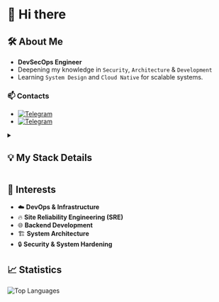 # 👋 Hi there

## 🛠 About Me

- **DevSecOps Engineer**
- Deepening my knowledge in `Security`, `Architecture` & `Development`
- Learning `System Design` and `Cloud Native` for scalable systems.

### 📫 Contacts

- [![Telegram](https://img.shields.io/badge/Telegram-2CA5E0?style=for-the-badge&logo=telegram&logoColor=white)](https://t.me/idmksim)
- [![Telegram](https://img.shields.io/badge/Telegram-2CA5E0?style=for-the-badge&logo=telegram&logoColor=white)](https://t.me/idmksim)

<details>
<summary><h2>💡 My Stack Details</h2></summary>

### Cloud & Infrastructure

![Docker](https://img.shields.io/badge/Docker-%230db7ed.svg?style=for-the-badge&logo=docker&logoColor=white)
![Kubernetes](https://img.shields.io/badge/kubernetes-%23326ce5.svg?style=for-the-badge&logo=kubernetes&logoColor=white)

![Helm](https://img.shields.io/badge/Helm-0F1689?style=for-the-badge&logo=helm&logoColor=white)
![Nginx](https://img.shields.io/badge/nginx-%23009639.svg?style=for-the-badge&logo=nginx&logoColor=white)

![GitHub Actions](https://img.shields.io/badge/github%20actions-%232671E5.svg?style=for-the-badge&logo=githubactions&logoColor=white)

### Monitoring & Observability

![Prometheus](https://img.shields.io/badge/Prometheus-E6522C?style=for-the-badge&logo=Prometheus&logoColor=white)
![Grafana](https://img.shields.io/badge/grafana-%23F46800.svg?style=for-the-badge&logo=grafana&logoColor=white)

![Jaeger](https://img.shields.io/badge/Jaeger-%2300ADD8.svg?style=for-the-badge&logo=jaeger&logoColor=white)
![OpenTelemetry](https://img.shields.io/badge/OpenTelemetry-FFFFFF?&style=for-the-badge&logo=opentelemetry&logoColor=black)

### Languages & Development

![Go](https://img.shields.io/badge/Go-%2300ADD8.svg?style=for-the-badge&logo=go&logoColor=white)
![TypeScript](https://img.shields.io/badge/TypeScript-%23007ACC.svg?style=for-the-badge&logo=typescript&logoColor=white)

![SQL](https://img.shields.io/badge/SQL-blue?style=for-the-badge&logo=sql&logoColor=white)
![Python](https://img.shields.io/badge/python-3670A0?style=for-the-badge&logo=python&logoColor=ffdd54)

### Databases

![Postgres](https://img.shields.io/badge/postgres-%23316192.svg?style=for-the-badge&logo=postgresql&logoColor=white)
![Redis](https://img.shields.io/badge/Redis-%23DD0031.svg?style=for-the-badge&logo=redis&logoColor=white)

![MongoDB](https://img.shields.io/badge/MongoDB-%234ea94b.svg?style=for-the-badge&logo=mongodb&logoColor=white)
![Elasticsearch](https://img.shields.io/badge/Elasticsearch-%230377CC.svg?style=for-the-badge&logo=elasticsearch&logoColor=white)

![ClickHouse](https://img.shields.io/badge/ClickHouse-FFCC01?style=for-the-badge&logo=clickhouse&logoColor=white)

### Message Brokers

![RabbitMQ](https://img.shields.io/badge/RabbitMQ-FF6600?style=for-the-badge&logo=rabbitmq&logoColor=white)
![Apache Kafka](https://img.shields.io/badge/Apache%20Kafka-000?style=for-the-badge&logo=apachekafka)
![NATS](https://img.shields.io/badge/NATS-%2315d4ba?style=for-the-badge&logo=nats)

### Tools

![Git](https://img.shields.io/badge/Git-%23F05033.svg?style=for-the-badge&logo=git&logoColor=white)
![Postman](https://img.shields.io/badge/Postman-FF6C37?style=for-the-badge&logo=postman&logoColor=white)
![Swagger](https://img.shields.io/badge/Swagger-%23Clojure?style=for-the-badge&logo=swagger&logoColor=white)

</details>

## 🚀 Interests

- ☁️ **DevOps & Infrastructure**
- 🔥 **Site Reliability Engineering (SRE)**
- 🌐 **Backend Development**
- 🏗️ **System Architecture**
- 🔒 **Security & System Hardening**


## 📈 Statistics

![Top Languages](https://github-readme-stats.vercel.app/api/top-langs/?username=idmaksim&theme=dark&hide_border=false&include_all_commits=false&count_private=false&layout=compact)
